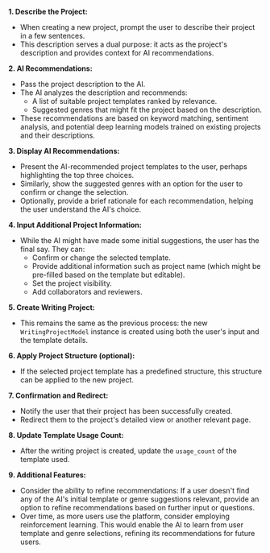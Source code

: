 **1. Describe the Project:**
   - When creating a new project, prompt the user to describe their project in a few sentences. 
   - This description serves a dual purpose: it acts as the project's description and provides context for AI recommendations.

**2. AI Recommendations:**
   - Pass the project description to the AI.
   - The AI analyzes the description and recommends:
     - A list of suitable project templates ranked by relevance.
     - Suggested genres that might fit the project based on the description.
   - These recommendations are based on keyword matching, sentiment analysis, and potential deep learning models trained on existing projects and their descriptions.

**3. Display AI Recommendations:**
   - Present the AI-recommended project templates to the user, perhaps highlighting the top three choices.
   - Similarly, show the suggested genres with an option for the user to confirm or change the selection.
   - Optionally, provide a brief rationale for each recommendation, helping the user understand the AI's choice.

**4. Input Additional Project Information:**
   - While the AI might have made some initial suggestions, the user has the final say. They can:
     - Confirm or change the selected template.
     - Provide additional information such as project name (which might be pre-filled based on the template but editable).
     - Set the project visibility.
     - Add collaborators and reviewers.

**5. Create Writing Project:**
   - This remains the same as the previous process: the new `WritingProjectModel` instance is created using both the user's input and the template details.

**6. Apply Project Structure (optional):**
   - If the selected project template has a predefined structure, this structure can be applied to the new project.

**7. Confirmation and Redirect:**
   - Notify the user that their project has been successfully created.
   - Redirect them to the project's detailed view or another relevant page.

**8. Update Template Usage Count:**
   - After the writing project is created, update the `usage_count` of the template used.

**9. Additional Features:**
   - Consider the ability to refine recommendations: If a user doesn't find any of the AI's initial template or genre suggestions relevant, provide an option to refine recommendations based on further input or questions.
   - Over time, as more users use the platform, consider employing reinforcement learning. This would enable the AI to learn from user template and genre selections, refining its recommendations for future users.